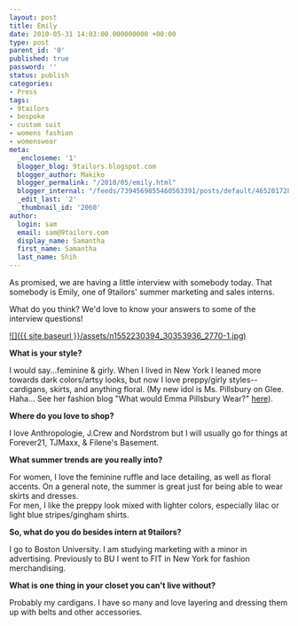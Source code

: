 ```yaml
---
layout: post
title: Emily
date: 2010-05-31 14:03:00.000000000 +00:00
type: post
parent_id: '0'
published: true
password: ''
status: publish
categories:
- Press
tags:
- 9tailors
- bespoke
- custom suit
- womens fashion
- womenswear
meta:
  _encloseme: '1'
  blogger_blog: 9tailors.blogspot.com
  blogger_author: Makiko
  blogger_permalink: "/2010/05/emily.html"
  blogger_internal: "/feeds/7394569855460563391/posts/default/4652017287820981078"
  _edit_last: '2'
  _thumbnail_id: '2060'
author:
  login: sam
  email: sam@9tailors.com
  display_name: Samantha
  first_name: Samantha
  last_name: Shih
---
```

As promised, we are having a little interview with somebody today. That somebody is Emily, one of 9tailors' summer marketing and sales interns.

What do you think? We'd love to know your answers to some of the interview questions!

[![]({{ site.baseurl }}/assets/n1552230394_30353936_2770-1.jpg)](http://2.bp.blogspot.com/_20LDsLnO2rk/TAPCPbZbqNI/AAAAAAAAAFU/1ahsHIYlJzE/s1600/n1552230394_30353936_2770-1.jpg)  

**What is your style?**

I would say...feminine & girly. When I lived in New York I leaned more towards dark colors/artsy looks, but now I love preppy/girly styles-- cardigans, skirts, and anything floral. (My new idol is Ms. Pillsbury on Glee. Haha... See her fashion blog "What would Emma Pillsbury Wear?" [here](http://wwepw.blogspot.com/)).

**Where do you love to shop?**

I love Anthropologie, J.Crew and Nordstrom but I will usually go for things at Forever21, TJMaxx, & Filene's Basement.

**What summer trends are you really into?**

For women, I love the feminine ruffle and lace detailing, as well as floral accents. On a general note, the summer is great just for being able to wear skirts and dresses.  
For men, I like the preppy look mixed with lighter colors, especially lilac or light blue stripes/gingham shirts.

**So, what do you do besides intern at 9tailors?**

I go to Boston University. I am studying marketing with a minor in advertising. Previously to BU I went to FIT in New York for fashion merchandising.

**What is one thing in your closet you can't live without?**

Probably my cardigans. I have so many and love layering and dressing them up with belts and other accessories.
